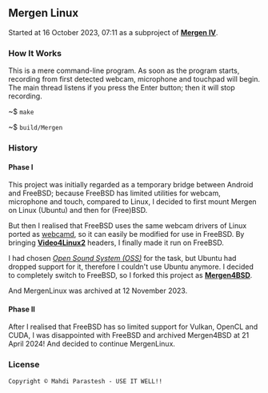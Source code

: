 ## Mergen Linux

Started at 16 October 2023, 07:11 as a subproject of [**Mergen IV**](https://github.com/fulcrum6378/mergen_android).

### How It Works

This is a mere command-line program. As soon as the program starts,
recording from first detected webcam, microphone and touchpad will begin.
The main thread listens if you press the Enter button; then it will stop recording.

~$ `make`

~$ `build/Mergen`

### History

#### Phase I

This project was initially regarded as a temporary bridge between Android and FreeBSD;
because FreeBSD has limited utilities for webcam, microphone and touch, compared to Linux,
I decided to first mount Mergen on Linux (Ubuntu) and then for (Free)BSD.

But then I realised that FreeBSD uses the same webcam drivers of Linux
ported as [webcamd](https://github.com/hselasky/webcamd), so it can easily be modified for use in FreeBSD.
By bringing [**Video4Linux2**](https://en.wikipedia.org/wiki/Video4Linux) headers,
I finally made it run on FreeBSD.

I had chosen [*Open Sound System (OSS)*](https://en.wikipedia.org/wiki/Open_Sound_System) for the task,
but Ubuntu had dropped support for it, therefore I couldn't use Ubuntu anymore.
I decided to completely switch to FreeBSD,
so I forked this project as [**Mergen4BSD**](https://github.com/fulcrum6378/mergen4bsd).

And MergenLinux was archived at 12 November 2023.

#### Phase II

After I realised that FreeBSD has so limited support for Vulkan, OpenCL and CUDA,
I was disappointed with FreeBSD and archived Mergen4BSD at 21 April 2024! And decided to continue MergenLinux.

### License

```
Copyright © Mahdi Parastesh - USE IT WELL!!
```
